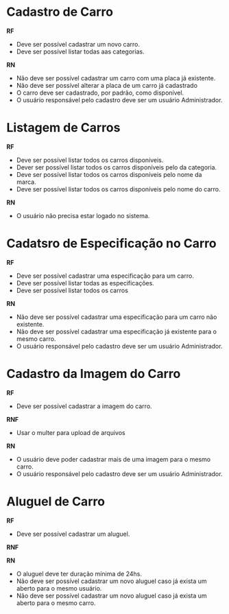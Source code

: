 # Cadastro de Carro

**RF**

- Deve ser possível cadastrar um novo carro.
- Deve ser possível listar todas aas categorias.

**RN**

- Não deve ser possível cadastrar um carro com uma placa já existente.
- Não deve ser possível alterar a placa de um carro já cadastrado
- O carro deve ser cadastrado, por padrão, como disponível.
- O usuário responsável pelo cadastro deve ser um usuário Administrador.


# Listagem de Carros

**RF** 

- Deve ser possível listar todos os carros disponíveis.
- Dever ser possível listar todos os carros disponíveis pelo da categoria.
- Deve ser possível listar todos os carros disponíveis pelo nome da marca.
- Deve ser possível listar todos os carros disponíveis pelo nome do carro.

**RN**

- O usuário não precisa estar logado no sistema.


# Cadatsro de Especificação no Carro

**RF**

- Deve ser possível cadastrar uma especificação para um carro.
- Deve ser possível listar todas as especificações.
- Deve ser possível listar todos os carros

**RN**

- Não deve ser possível cadastrar uma especificação para um carro não existente.
- Não deve ser possível cadastrar uma especificação já existente para o mesmo carro.
- O usuário responsável pelo cadastro deve ser um usuário Administrador.


# Cadastro da Imagem do Carro

**RF**

- Deve ser possível cadastrar a imagem do carro.

**RNF**

- Usar o multer para upload de arquivos

**RN**

- O usuário deve poder cadastrar mais de uma imagem para o mesmo carro.
- O usuário responsável pelo cadastro deve ser um usuário Administrador.


# Aluguel de Carro

**RF**

- Deve ser possível cadastrar um aluguel.

**RNF**


**RN** 

- O aluguel deve ter duração mínima de 24hs.
- Não deve ser possível cadastrar um novo aluguel caso já exista um aberto para o mesmo usuário.
- Não deve ser possível cadastrar um novo aluguel caso já exista um aberto para o mesmo carro.

